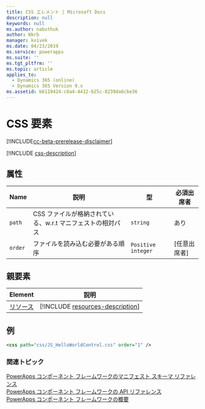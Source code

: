 ```yaml
---
title: CSS エレメント | Microsoft Docs
description: null
keywords: null
ms.author: nabuthuk
author: Nkrb
manager: kvivek
ms.date: 04/23/2019
ms.service: powerapps
ms.suite: ''
ms.tgt_pltfrm: ''
ms.topic: article
applies_to:
  - Dynamics 365 (online)
  - Dynamics 365 Version 9.x
ms.assetid: b6119424-c0a4-4412-b25c-8239da6cbe36
---
```


# <a name="css-element"></a>CSS 要素

[!INCLUDE[cc-beta-prerelease-disclaimer](../../../includes/cc-beta-prerelease-disclaimer.md)]

[!INCLUDE [css-description](includes/css-description.md)]

## <a name="attributes"></a>属性

|Name|説明|型|必須出席者|
|--|--|--|--|
|`path`|CSS ファイルが格納されている、w.r.t マニフェストの相対パス|`string`|あり|
|`order`|ファイルを読み込む必要がある順序|`Positive integer`|[任意出席者]|

## <a name="parent-elements"></a>親要素

|Element|説明|
|--|--|
|[リソース](resources.md)|[!INCLUDE [resources-description](includes/resources-description.md)]|

## <a name="example"></a>例

```xml
<css path="css/JS_HelloWorldControl.css" order="1" />
```

### <a name="related-topics"></a>関連トピック

[PowerApps コンポーネント フレームワークのマニフェスト スキーマ リファレンス](index.md)<br/>
[PowerApps コンポーネント フレームワークの API リファレンス](../reference/index.md)<br/>
[PowerApps コンポーネント フレームワークの概要](../overview.md)
